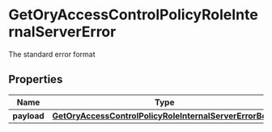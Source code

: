 

# GetOryAccessControlPolicyRoleInternalServerError

The standard error format
## Properties

Name | Type | Description | Notes
------------ | ------------- | ------------- | -------------
**payload** | [**GetOryAccessControlPolicyRoleInternalServerErrorBody**](GetOryAccessControlPolicyRoleInternalServerErrorBody.md) |  |  [optional]



